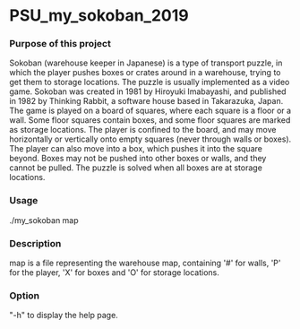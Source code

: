 # PSU_my_sokoban_2019

<h3>Purpose of this project</h3>
Sokoban (warehouse keeper in Japanese) is a type of transport puzzle, in which
the player pushes boxes or crates around in a warehouse, trying to get them to
storage locations. The puzzle is usually implemented as a video game.
Sokoban was created in 1981 by Hiroyuki Imabayashi, and published in 1982 by
Thinking Rabbit, a software house based in Takarazuka, Japan.
The game is played on a board of squares, where each square is a floor or
a wall. Some floor squares contain boxes, and some floor squares are marked as
storage locations. The player is confined to the board, and may move
horizontally or vertically onto empty squares (never through walls or boxes).
The player can also move into a box, which pushes it into the square beyond.
Boxes may not be pushed into other boxes or walls, and they cannot be pulled.
The puzzle is solved when all boxes are at storage locations.<br>

<h3>Usage</h3>
./my_sokoban map<br>

<h3>Description</h3>
map is a file representing the warehouse map, containing '#' for walls, 'P' for
the player, 'X' for boxes and 'O' for storage locations.<br>

<h3>Option</h3>
"-h" to display the help page.<br>
